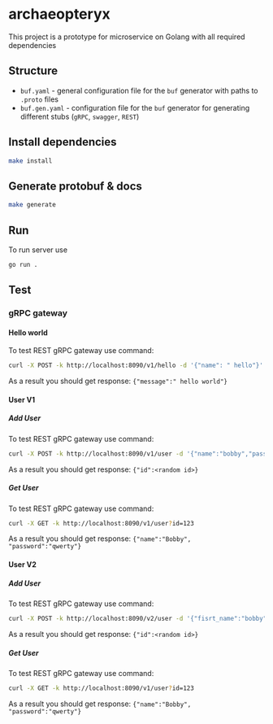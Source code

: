 # archaeopteryx
This project is a prototype for microservice on Golang with all required dependencies

## Structure

* `buf.yaml` - general configuration file for the `buf` generator with paths to `.proto` files
* `buf.gen.yaml` - configuration file for the `buf` generator for generating different stubs (`gRPC`, `swagger`, `REST`)

## Install dependencies

```sh
make install
```

## Generate protobuf & docs

```sh
make generate
```

## Run

To run server use
```sh
go run .
```

## Test

### gRPC gateway

#### Hello world

To test REST gRPC gateway use command:
```sh
curl -X POST -k http://localhost:8090/v1/hello -d '{"name": " hello"}'
```

As a result you should get response: `{"message":" hello world"}`

#### User V1

##### Add User

To test REST gRPC gateway use command:
```sh
curl -X POST -k http://localhost:8090/v1/user -d '{"name":"bobby","password":"ilu"}'
```

As a result you should get response: `{"id":<random id>}`

##### Get User

To test REST gRPC gateway use command:
```sh
curl -X GET -k http://localhost:8090/v1/user?id=123
```

As a result you should get response: `{"name":"Bobby", "password":"qwerty"}`

#### User V2

##### Add User

To test REST gRPC gateway use command:
```sh
curl -X POST -k http://localhost:8090/v2/user -d '{"fisrt_name":"bobby","last_name":"twist","password":"ilu"}'
```

As a result you should get response: `{"id":<random id>}`

##### Get User

To test REST gRPC gateway use command:
```sh
curl -X GET -k http://localhost:8090/v1/user?id=123
```

As a result you should get response: `{"name":"Bobby", "password":"qwerty"}`